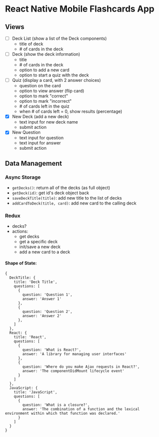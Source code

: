 # React Native Mobile Flashcards App

## Views

- [ ] Deck List (show a list of the Deck components)
  - title of deck
  - \# of cards in the deck
- [ ] Deck (show the deck information)
  - title
  - \# of cards in the deck
  - option to add a new card
  - option to start a quiz with the deck
- [ ] Quiz (display a card, with 2 answer choices)
  - question on the card
  - option to view answer (flip card)
  - option to mark "correct"
  - option to mark "incorrect"
  - \# of cards left in the quiz
  - when \# of cards left = 0, show results (percentage)
- [x] New Deck (add a new deck)
  - text input for new deck name
  - submit action
- [x] New Question
  - text input for question
  - text input for answer
  - submit action

## Data Management

### Async Storage

- `getDecks()`: return all of the decks (as full object)
- `getDeck(id)`: get id's deck object back
- `saveDeckTitle(title)`: add new title to the list of decks
- `addCardToDeck(title, card)`: add new card to the calling deck

### Redux

- decks?
- actions:
  - get decks
  - get a specific deck
  - init/save a new deck
  - add a new card to a deck

#### Shape of State:

```
{
  DeckTitle: {
    title: 'Deck Title',
    questions: [
      {
        question: 'Question 1',
        answer: 'Answer 1'
      },
      {
        question: 'Question 2',
        answer: 'Answer 2'
      },
    ]
  },
  React: {
    title: 'React',
    questions: [
      {
        question: 'What is React?',
        answer: 'A library for managing user interfaces'
      },
      {
        question: 'Where do you make Ajax requests in React?',
        answer: 'The componentDidMount lifecycle event'
      }
    ]
  },
  JavaScript: {
    title: 'JavaScript',
    questions: [
      {
        question: 'What is a closure?',
        answer: 'The combination of a function and the lexical environment within which that function was declared.'
      }
    ]
  }
}
```
